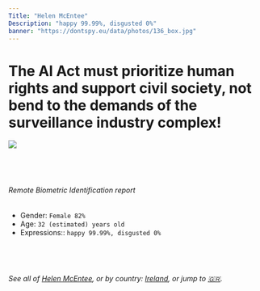```yaml
---
Title: "Helen McEntee"
Description: "happy 99.99%, disgusted 0%"
banner: "https://dontspy.eu/data/photos/136_box.jpg"
---
```


# The AI Act must prioritize human rights and support civil society, not bend to the demands of the surveillance industry complex!

<link rel="stylesheet" type="text/css" href="/css/blog.css" />

<div class="is-fake" hidden>

_This image is **clearly fake**_, yet we [continue to collect them because the AI Act negotiations](/blog/why-deepfake/) are heading in a direction that will only make people's lives more complicated. For a more in-depth explanation, read: [Double threat: why losing the battle against Face Biometrics would fuel the proliferation of deepfakes](/blog/the-dual-threat-how-losing-the-biometric-battle-fuels-deepfake-proliferation/).


</div>

<!-- <img src="https://dontspy.eu/data/photos/54_box.jpg" /> -->
<img src="https://dontspy.eu/data/photos/136_box.jpg" />

## <br>

###### Remote Biometric Identification report

* <span class="label">Gender:</span> `Female 82%`
* <span class="label">Age:</span> `32 (estimated) years old`
* <span class="label">Expressions::</span> `happy 99.99%, disgusted 0%`

## <br>

###### See all of [Helen McEntee](/policymaker#Helen%20McEntee), or by country: [Ireland](/country#Ireland), or jump to [🇬🇷](/x/84).

## <br>
